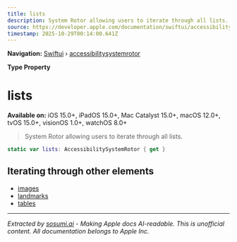 ```yaml
---
title: lists
description: System Rotor allowing users to iterate through all lists.
source: https://developer.apple.com/documentation/swiftui/accessibilitysystemrotor/lists
timestamp: 2025-10-29T00:14:00.641Z
---
```


**Navigation:** [Swiftui](/documentation/swiftui) › [accessibilitysystemrotor](/documentation/swiftui/accessibilitysystemrotor)

**Type Property**

# lists

**Available on:** iOS 15.0+, iPadOS 15.0+, Mac Catalyst 15.0+, macOS 12.0+, tvOS 15.0+, visionOS 1.0+, watchOS 8.0+

> System Rotor allowing users to iterate through all lists.

```swift
static var lists: AccessibilitySystemRotor { get }
```

## Iterating through other elements

- [images](/documentation/swiftui/accessibilitysystemrotor/images)
- [landmarks](/documentation/swiftui/accessibilitysystemrotor/landmarks)
- [tables](/documentation/swiftui/accessibilitysystemrotor/tables)

---

*Extracted by [sosumi.ai](https://sosumi.ai) - Making Apple docs AI-readable.*
*This is unofficial content. All documentation belongs to Apple Inc.*
